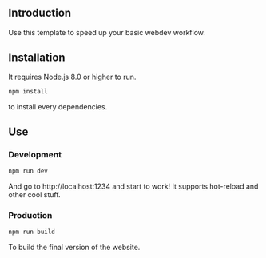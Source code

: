 ## Introduction
Use this template to speed up your basic webdev workflow.

## Installation
It requires Node.js 8.0 or higher to run.
```bash
npm install
```
to install every dependencies.

## Use
### Development
```bash
npm run dev
```
And go to http://localhost:1234 and start to work!
It supports hot-reload and other cool stuff.

### Production
```bash
npm run build
```
To build the final version of the website.
